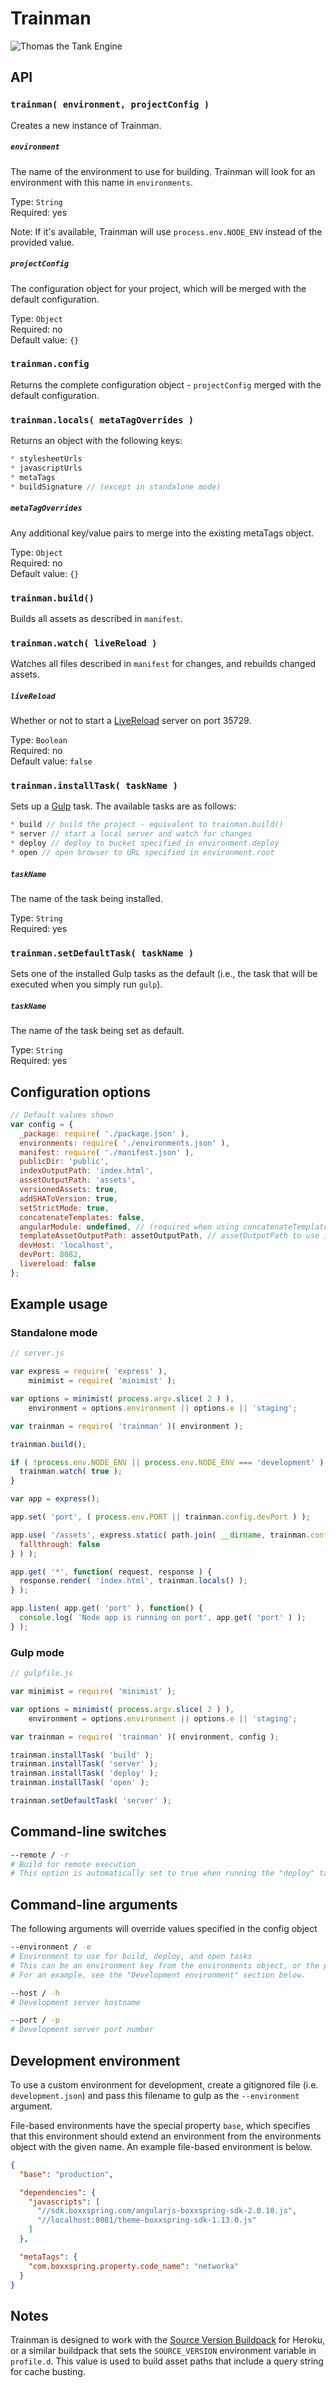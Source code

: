 # Trainman

![Thomas the Tank Engine](https://media4.giphy.com/media/NneRkDas81Beg/200.gif)

## API

### `trainman( environment, projectConfig )`

Creates a new instance of Trainman.

##### `environment`

The name of the environment to use for building. Trainman will look for an environment with this name in `environments`.

Type: `String`  
Required: yes

Note: If it's available, Trainman will use `process.env.NODE_ENV` instead of the provided value.

##### `projectConfig`

The configuration object for your project, which will be merged with the default configuration.

Type: `Object`  
Required: no  
Default value: `{}`

### `trainman.config`

Returns the complete configuration object - `projectConfig` merged with the default configuration.

### `trainman.locals( metaTagOverrides )`

Returns an object with the following keys:

```js
* stylesheetUrls
* javascriptUrls
* metaTags
* buildSignature // (except in standalone mode)
```

##### `metaTagOverrides`

Any additional key/value pairs to merge into the existing metaTags object.

Type: `Object`  
Required: no  
Default value: `{}`

### `trainman.build()`

Builds all assets as described in `manifest`.

### `trainman.watch( liveReload )`

Watches all files described in `manifest` for changes, and rebuilds changed assets.

##### `liveReload`

Whether or not to start a [LiveReload](http://livereload.com/) server on port 35729.

Type: `Boolean`  
Required: no  
Default value: `false`

### `trainman.installTask( taskName )`

Sets up a [Gulp](https://github.com/gulpjs/gulp) task. The available tasks are as follows:

```js
* build // build the project - equivalent to trainman.build()
* server // start a local server and watch for changes
* deploy // deploy to bucket specified in environment.deploy
* open // open browser to URL specified in environment.root
```

##### `taskName`

The name of the task being installed.

Type: `String`  
Required: yes  

### `trainman.setDefaultTask( taskName )`

Sets one of the installed Gulp tasks as the default (i.e., the task that will be executed when you simply run `gulp`).

##### `taskName`

The name of the task being set as default.

Type: `String`  
Required: yes  

## Configuration options

```js
// Default values shown
var config = {
  _package: require( './package.json' ),
  environments: require( './environments.json' ),
  manifest: require( './manifest.json' ),
  publicDir: 'public',
  indexOutputPath: 'index.html',
  assetOutputPath: 'assets',
  versionedAssets: true,
  addSHAToVersion: true,
  setStrictMode: true,
  concatenateTemplates: false,
  angularModule: undefined, // (required when using concatenateTemplates)
  templateAssetOutputPath: assetOutputPath, // assetOutputPath to use in concatenated templates
  devHost: 'localhost',
  devPort: 8082,
  livereload: false
};
```

## Example usage

### Standalone mode

```js
// server.js

var express = require( 'express' ),
    minimist = require( 'minimist' );

var options = minimist( process.argv.slice( 2 ) ),
    environment = options.environment || options.e || 'staging';

var trainman = require( 'trainman' )( environment );

trainman.build();

if ( !process.env.NODE_ENV || process.env.NODE_ENV === 'development' ) {
  trainman.watch( true );
}

var app = express();

app.set( 'port', ( process.env.PORT || trainman.config.devPort ) );

app.use( '/assets', express.static( path.join( __dirname, trainman.config.publicDir, trainman.config.assetOutputPath ), {
  fallthrough: false
} ) );

app.get( '*', function( request, response ) {
  response.render( 'index.html', trainman.locals() );
} );

app.listen( app.get( 'port' ), function() {
  console.log( 'Node app is running on port', app.get( 'port' ) );
} );

```

### Gulp mode

```js
// gulpfile.js

var minimist = require( 'minimist' );

var options = minimist( process.argv.slice( 2 ) ),
    environment = options.environment || options.e || 'staging';

var trainman = require( 'trainman' )( environment, config );

trainman.installTask( 'build' );
trainman.installTask( 'server' );
trainman.installTask( 'deploy' );
trainman.installTask( 'open' );

trainman.setDefaultTask( 'server' );
```

## Command-line switches

```sh
--remote / -r
# Build for remote execution
# This option is automatically set to true when running the "deploy" task or when NODE_ENV is set to something other than "development"
```

## Command-line arguments

The following arguments will override values specified in the config object

```sh
--environment / -e
# Environment to use for build, deploy, and open tasks
# This can be an environment key from the environments object, or the path to a file that contains a complete environment object.
# For an example, see the "Development environment" section below.
```

```sh
--host / -h
# Development server hostname
```

```sh
--port / -p
# Development server port number
```

## Development environment

To use a custom environment for development, create a gitignored file (i.e. `development.json`) and pass this filename to gulp as the `--environment` argument.

File-based environments have the special property `base`, which specifies that this environment should extend an environment from the environments object with the given name. An example file-based environment is below.

```json
{
  "base": "production",

  "dependencies": {
    "javascripts": [
      "//sdk.boxxspring.com/angularjs-boxxspring-sdk-2.0.10.js",
      "//localhost:8081/theme-boxxspring-sdk-1.13.0.js"
    ]
  },

  "metaTags": {
    "com.boxxspring.property.code_name": "networka"
  }
}
```

## Notes

Trainman is designed to work with the [Source Version Buildpack](https://elements.heroku.com/buildpacks/ianpurvis/heroku-buildpack-version) for Heroku, or a similar buildpack that sets the `SOURCE_VERSION` environment variable in `profile.d`. This value is used to build asset paths that include a query string for cache busting.
